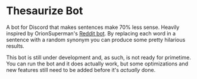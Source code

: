# Thesaurize Bot
A bot for Discord that makes sentences make 70% less sense. Heavily inspired
by OrionSuperman's [Reddit bot](https://www.reddit.com/r/ThesaurizeThis/). 
By replacing each word in a sentence with a random synonym you can produce some
pretty hilarious results.

This bot is still under development and, as such, is not ready for primetime.
You can run the bot and it does actually work, but some optimizations and new
features still need to be added before it's _actually_ done.